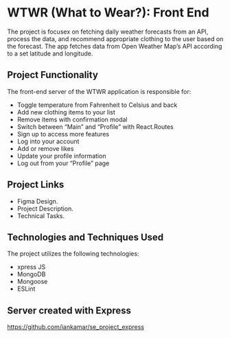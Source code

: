 # WTWR (What to Wear?): Front End

The project is focusex on fetching daily weather forecasts from an API, process the data, and recommend appropriate clothing to the user based on the forecast. The app fetches data from Open Weather Map’s API according to a set latitude and longitude.

## Project Functionality

The front-end server of the WTWR application is responsible for:

- Toggle temperature from Fahrenheit to Celsius and back
- Add new clothing items to your list
- Remove items with confirmation modal
- Switch between “Main” and “Profile” with React.Routes
- Sign up to access more features
- Log into your account
- Add or remove likes
- Update your profile information
- Log out from your “Profile” page

## Project Links

- Figma Design.
- Project Description.
- Technical Tasks.

## Technologies and Techniques Used

The project utilizes the following technologies:

- xpress JS
- MongoDB
- Mongoose
- ESLint

## Server created with Express

https://github.com/iankamar/se_project_express
